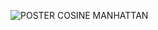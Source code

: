 ![POSTER COSINE MANHATTAN](https://github.com/BHieuu/csn-da21tta-tranbahieu-cosine-manhattan/assets/142961723/84910921-b3ba-4dfd-8a4c-b3ea621d0a28)
